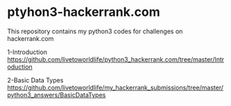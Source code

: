 # ptyhon3-hackerrank.com
This repository contains my python3 codes for challenges on hackerrank.com


1-Introduction
https://github.com/livetoworldlife/python3_hackerrank.com/tree/master/Introduction

2-Basic Data Types
https://github.com/livetoworldlife/my_hackerrank_submissions/tree/master/python3_answers/BasicDataTypes
